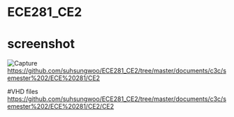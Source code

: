 ECE281_CE2
==========
# screenshot

![Capture](Capture.JPG)
https://github.com/suhsungwoo/ECE281_CE2/tree/master/documents/c3c/semester%202/ECE%20281/CE2


#VHD files
https://github.com/suhsungwoo/ECE281_CE2/tree/master/documents/c3c/semester%202/ECE%20281/CE2/CE2
